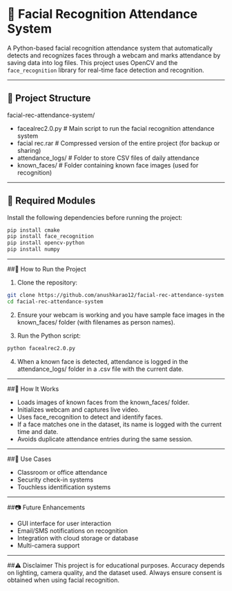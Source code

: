 # 🧠 Facial Recognition Attendance System

A Python-based facial recognition attendance system that automatically detects and recognizes faces through a webcam and marks attendance by saving data into log files. This project uses OpenCV and the `face_recognition` library for real-time face detection and recognition.

---

## 📁 Project Structure
facial-rec-attendance-system/
- facealrec2.0.py # Main script to run the facial recognition attendance system
- facial rec.rar # Compressed version of the entire project (for backup or sharing)
- attendance_logs/ # Folder to store CSV files of daily attendance
- known_faces/ # Folder containing known face images (used for recognition)

---

## 🧩 Required Modules

Install the following dependencies before running the project:

```bash
pip install cmake
pip install face_recognition
pip install opencv-python
pip install numpy
```
---

##🚀 How to Run the Project
1. Clone the repository:
```bash
git clone https://github.com/anushkarao12/facial-rec-attendance-system.git
cd facial-rec-attendance-system
```
2. Ensure your webcam is working and you have sample face images in the known_faces/ folder (with filenames as person names).

3. Run the Python script:
```bash
python facealrec2.0.py
```
4. When a known face is detected, attendance is logged in the attendance_logs/ folder in a .csv file with the current date.

---

##🧠 How It Works
- Loads images of known faces from the known_faces/ folder.
- Initializes webcam and captures live video.
- Uses face_recognition to detect and identify faces.
- If a face matches one in the dataset, its name is logged with the current time and date.
- Avoids duplicate attendance entries during the same session.
 
---

##📌 Use Cases
- Classroom or office attendance
- Security check-in systems
- Touchless identification systems

---

##📷 Future Enhancements
- GUI interface for user interaction
- Email/SMS notifications on recognition
- Integration with cloud storage or database
- Multi-camera support

---

##⚠️ Disclaimer
This project is for educational purposes. Accuracy depends on lighting, camera quality, and the dataset used. Always ensure consent is obtained when using facial recognition.






